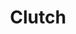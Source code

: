 ---
title: "Clutch"
summary: "Clutch is an American Rock band that started during the early 1990's in the Maryland/Washington, DC area. Members include , , , and ."
image: "clutch.jpg"
apple_music_artist_url: "https://music.apple.com/gb/artist/clutch/154628"
wikipedia_url: "none"
---